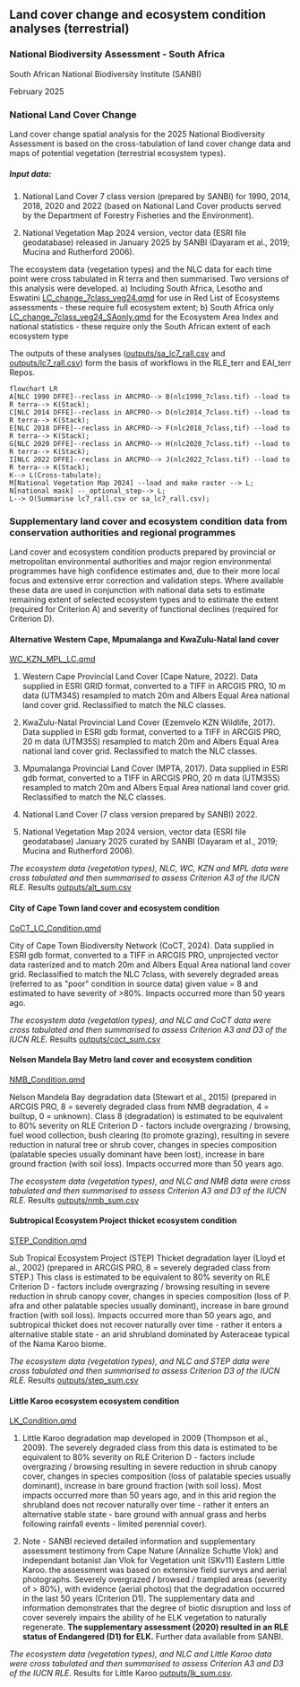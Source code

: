 ## Land cover change and ecosystem condition analyses (terrestrial)

### National Biodiversity Assessment - South Africa

South African National Biodiversity Institute (SANBI)

February 2025

### National Land Cover Change

Land cover change spatial analysis for the 2025 National Biodiversity Assessment is based on the cross-tabulation of land cover change data and maps of potential vegetation (terrestrial ecosystem types).

##### Input data:

1.  National Land Cover 7 class version (prepared by SANBI) for 1990, 2014, 2018, 2020 and 2022 (based on National Land Cover products served by the Department of Forestry Fisheries and the Environment).

2.  National Vegetation Map 2024 version, vector data (ESRI file geodatabase) released in January 2025 by SANBI (Dayaram et al., 2019; Mucina and Rutherford 2006).

The ecosystem data (vegetation types) and the NLC data for each time point were cross tabulated in R terra and then summarised. Two versions of this analysis were developed. a) Including South Africa, Lesotho and Eswatini [LC_change_7class_veg24.qmd](LC_change_7class_veg24.qmd) for use in Red List of Ecosystems assessments - these require full ecosystem extent; b) South Africa only [LC_change_7class_veg24_SAonly.qmd](LC_change_7class_veg24_SAonly.qmd) for the Ecosystem Area Index and national statistics - these require only the South African extent of each ecosystem type

The outputs of these analyses ([outputs/sa_lc7_rall.csv](outputs/sa_lc7_rall.csv) and [outputs/lc7_rall.csv](outputs/lc7_rall.csv)) form the basis of workflows in the RLE_terr and EAI_terr Repos.

``` mermaid
flowchart LR
A[NLC 1990 DFFE]--reclass in ARCPRO--> B(nlc1990_7class.tif) --load to R terra--> K(Stack); 
C[NLC 2014 DFFE]--reclass in ARCPRO--> D(nlc2014_7class.tif) --load to R terra--> K(Stack); 
E[NLC 2018 DFFE]--reclass in ARCPRO--> F(nlc2018_7class,tif) --load to R terra--> K(Stack);
G[NLC 2020 DFFE]--reclass in ARCPRO--> H(nlc2020_7class.tif) --load to R terra--> K(Stack);
I[NLC 2022 DFFE]--reclass in ARCPRO--> J(nlc2022_7class.tif) --load to R terra--> K(Stack);
K--> L(Cross-tabulate);
M[National Vegetation Map 2024] --load and make raster --> L;
N[national mask] --_optional_step--> L;
L--> O(Summarise lc7_rall.csv or sa_lc7_rall.csv);
```

### Supplementary land cover and ecosystem condition data from conservation authorities and regional programmes

Land cover and ecosystem condition products prepared by provincial or metropolitan environmental authorities and major region environmental programmes have high confidence estimates and, due to their more local focus and extensive error correction and validation steps. Where available these data are used in conjunction with national data sets to estimate remaining extent of selected ecosystem types and to estimate the extent (required for Criterion A) and severity of functional declines (required for Criterion D).

#### Alternative Western Cape, Mpumalanga and KwaZulu-Natal land cover

[WC_KZN_MPL_LC.qmd](WC_KZN_MPL_LC.qmd)

1.  Western Cape Provincial Land Cover (Cape Nature, 2022). Data supplied in ESRI GRID format, converted to a TIFF in ARCGIS PRO, 10 m data (UTM34S) resampled to match 20m and Albers Equal Area national land cover grid. Reclassified to match the NLC classes.

2.  KwaZulu-Natal Provincial Land Cover (Ezemvelo KZN Wildlife, 2017). Data supplied in ESRI gdb format, converted to a TIFF in ARCGIS PRO, 20 m data (UTM35S) resampled to match 20m and Albers Equal Area national land cover grid. Reclassified to match the NLC classes.

3.  Mpumalanga Provincial Land Cover (MPTA, 2017). Data supplied in ESRI gdb format, converted to a TIFF in ARCGIS PRO, 20 m data (UTM35S) resampled to match 20m and Albers Equal Area national land cover grid. Reclassified to match the NLC classes.

4.  National Land Cover (7 class version prepared by SANBI) 2022.

5.  National Vegetation Map 2024 version, vector data (ESRI file geodatabase) January 2025 curated by SANBI (Dayaram et al., 2019; Mucina and Rutherford 2006).

*The ecosystem data (vegetation types), NLC, WC, KZN and MPL data were cross tabulated and then summarised to assess Criterion A3 of the IUCN RLE.* Results [outputs/alt_sum.csv](outputs/alt_sum.csv)

#### City of Cape Town land cover and ecosystem condition

[CoCT_LC_Condition.qmd](CoCT_LC_Condition.qmd)

City of Cape Town Biodiversity Network (CoCT, 2024). Data supplied in ESRI gdb format, converted to a TIFF in ARCGIS PRO, unprojected vector data rasterized and to match 20m and Albers Equal Area national land cover grid. Reclassified to match the NLC 7class, with severely degraded areas (referred to as "poor" condition in source data) given value = 8 and estimated to have severity of \>80%. Impacts occurred more than 50 years ago.

*The ecosystem data (vegetation types), and NLC and CoCT data were cross tabulated and then summarised to assess Criterion A3 and D3 of the IUCN RLE.* Results [outputs/coct_sum.csv](outputs/coct_sum.csv)

#### Nelson Mandela Bay Metro land cover and ecosystem condition

[NMB_Condition.qmd](NMB_Condition.qmd)

Nelson Mandela Bay degradation data (Stewart et al., 2015) (prepared in ARCGIS PRO, 8 = severely degraded class from NMB degradation, 4 = builtup, 0 = unknown). Class 8 (degradation) is estimated to be equivalent to 80% severity on RLE Criterion D - factors include overgrazing / browsing, fuel wood collection, bush clearing (to promote grazing), resulting in severe reduction in natural tree or shrub cover, changes in species composition (palatable species usually dominant have been lost), increase in bare ground fraction (with soil loss). Impacts occurred more than 50 years ago.

*The ecosystem data (vegetation types), and NLC and NMB data were cross tabulated and then summarised to assess Criterion A3 and D3 of the IUCN RLE.* Results [outputs/nmb_sum.csv](outputs/nmb_sum.csv)

#### Subtropical Ecosystem Project thicket ecosystem condition

[STEP_Condition.qmd](STEP_Condition.qmd)

Sub Tropical Ecosystem Project (STEP) Thicket degradation layer (Lloyd et al., 2002) (prepared in ARCGIS PRO, 8 = severely degraded class from STEP.) This class is estimated to be equivalent to 80% severity on RLE Criterion D - factors include overgrazing / browsing resulting in severe reduction in shrub canopy cover, changes in species composition (loss of P. afra and other palatable species usually dominant), increase in bare ground fraction (with soil loss). Impacts occurred more than 50 years ago, and subtropical thicket does not recover naturally over time - rather it enters a alternative stable state - an arid shrubland dominated by Asteraceae typical of the Nama Karoo biome.

*The ecosystem data (vegetation types), and NLC and STEP data were cross tabulated and then summarised to assess Criterion D3 of the IUCN RLE.* Results [outputs/step_sum.csv](outputs/step_sum.csv)

#### Little Karoo ecosystem ecosystem condition

[LK_Condition.qmd](LK_Condition.qmd)

1.  Little Karoo degradation map developed in 2009 (Thompson et al., 2009). The severely degraded class from this data is estimated to be equivalent to 80% severity on RLE Criterion D - factors include overgrazing / browsing resulting in severe reduction in shrub canopy cover, changes in species composition (loss of palatable species usually dominant), increase in bare ground fraction (with soil loss). Most impacts occurred more than 50 years ago, and in this arid region the shrubland does not recover naturally over time - rather it enters an alternative stable state - bare ground with annual grass and herbs following rainfall events - limited perennial cover).

2.  Note - SANBI recieved detailed information and supplementary assessment testimony from Cape Nature (Annalize Schutte Vlok) and independant botanist Jan Vlok for Vegetation unit (SKv11) Eastern Little Karoo. the assessment was based on extensive field surveys and aerial photographs. Severely overgrazed / browsed / trampled areas (severity of \> 80%), with evidence (aerial photos) that the degradation occurred in the last 50 years (Criterion D1). The supplementary data and information demonstrates that the degree of biotic disruption and loss of cover severely impairs the ability of he ELK vegetation to naturally regenerate. **The supplementary assessment (2020) resulted in an RLE status of Endangered (D1) for ELK.** Further data available from SANBI.

*The ecosystem data (vegetation types), and NLC and Little Karoo data were cross tabulated and then summarised to assess Criterion A3 and D3 of the IUCN RLE.* Results for Little Karoo [outputs/lk_sum.csv](outputs/lk_sum.csv).
